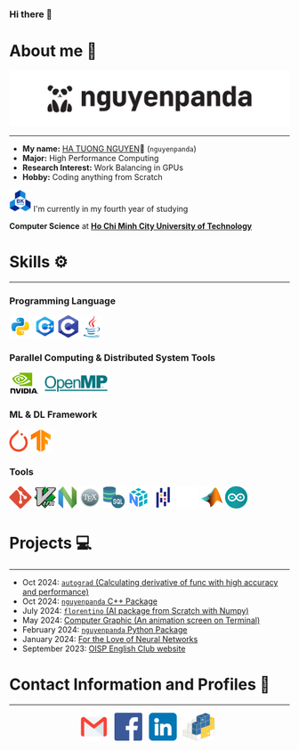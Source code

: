 ### Hi there 👋

# About me 🐼

<!DOCTYPE html>
<html lang="en">
    <body>
        <p><img alt="nguyenpanda logo" src="logo_nguyenpanda/svg/nguyenpanda.svg" /></p>
    </body>
</html>

---

- **My name:** [HA TUONG NGUYEN](https://www.facebook.com/HaTuongNguyenkute)👋 (`nguyenpanda`)
- **Major:** High Performance Computing
- **Research Interest:** Work Balancing in GPUs  
- **Hobby:** Coding anything from Scratch

[//]: # (@formatter:off)

  <p align="left">
    <code><img height="40" src="Image/BKU.png" alt="HCMUT logo"></code>
    I'm currently in my fourth year of studying
  </p>
  <p><strong>Computer Science</strong> at <a href="https://oisp.hcmut.edu.vn/"><strong>Ho Chi Minh City University of Technology</strong></a></p>

[//]: # (@formatter:on)

[//]: # (<img height="40" src="Image/Monash.icon.png">)

# Skills ⚙️

---

### Programming Language

<code><img height="40" src="Image/Python.icon.png"></code> <!-- Python 3 -->
<code><img height="40" src="Image/C++.icon.png"></code> <!-- C++ -->
<code><img height="40" src="Image/C.icon.png"></code> <!-- C++ -->
<code><img height="40" src="Image/Java.icon.png"></code> <!-- Java -->

### Parallel Computing & Distributed System Tools
<code><img height="40" src="Image/Nvidia.icon.jpg"></code> <!-- CUDA -->
<code><img height="40" src="Image/OpenMP.icon.png"></code> <!-- OpenMP -->
<!-- <code><img height="40" src="Image/OpenMPI.icon.png"></code> OpenMPI -->

### ML & DL Framework

<code><img height="40" src="Image/PyTorch.icon.png"></code> <!-- PyTorch -->
<code><img height="40" src="Image/Tensorflow.icon.svg"></code> <!-- Tensorflow -->

### Tools

<code><img height="40" src="Image/Git.icon.png"></code> <!-- Git -->
<code><img height="40" src="Image/Vim.icon.png"></code> <!-- Vim -->
<code><img height="40" src="Image/NVim.icon.png"></code> <!-- NVim -->
<code><img height="40" src="Image/LaTex.icon.png"></code> <!-- LaTex -->
<code><img height="40" src="Image/SQL.icon.png"></code> <!-- SQL -->
<code><img height="40" src="Image/NumPy.icon.png"></code> <!-- Numpy -->
<code><img height="40" src="Image/Pandas.icon.png"></code> <!-- Pandas -->
<code><img height="40" src="Image/Pydantic.icon.svg"></code> <!-- Pydantic -->
<code><img height="40" src="Image/Matlab.icon.png"></code> <!-- MatLab -->
<code><img height="40" src="Image/Arduino.icon.png"></code> <!-- Arduino -->

[//]: # (# Experience 👨‍💻)

[//]: # (- None yet :< but I will gradually add to it over the next 1 to 2 years.)

# Projects 💻

---

[//]: # (@formatter:off)

- Oct 2024: [`autograd` (Calculating derivative of func with high accuracy and performance)](https://github.com/nguyenpanda/autograd)
- Oct 2024: [`nguyenpanda` C++ Package](https://github.com/nguyenpanda/nguyenpanda-cpp-pacakge)
- July 2024: [`florentino` (AI package from Scratch with Numpy)](https://github.com/nguyenpanda/florentino)
- May 2024: [Computer Graphic (An animation screen on Terminal)](https://github.com/nguyenpanda/ComputerGraphic)
- February 2024: [`nguyenpanda` Python Package](https://github.com/nguyenpanda/nguyenpanda-py-package)
- January 2024: [For the Love of Neural Networks](https://github.com/nguyenpanda/For-the-Love-of-Neural-Networks)
- September 2023: [OISP English Club website](https://github.com/nguyenpanda/OECWebsite)

[//]: # (@formatter:on)

# Contact Information and Profiles 📧

---

<p align='center'>
<a href="mailto:hatuongnguyen0107@gmail.com"><img height="50" src="Image/email_icon.png" alt="gmail logo"></a>&nbsp;&nbsp;
<a href="https://www.facebook.com/HaTuongNguyenkute"><img height="50" src="Image/facebook_icon.png" alt="facebook logo"></a>&nbsp;&nbsp;
<a href="www.linkedin.com/in/nguyenpanda"><img height="50" src="Image/linkedin.png" alt="Linkedin logo"></a>&nbsp;&nbsp;
<a href="https://pypi.org/user/nguyenpanda"><img height="50" src="Image/PyPI.svg" alt="PyPI logo"></a>&nbsp;&nbsp;
</p>
